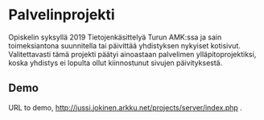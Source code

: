 # Palvelinprojekti
 Opiskelin syksyllä 2019 Tietojenkäsittelyä Turun AMK:ssa ja sain toimeksiantona suunnitella tai päivittää yhdistyksen nykyiset kotisivut. Valitettavasti tämä projekti päätyi ainoastaan palvelimen ylläpitoprojektiksi, koska yhdistys ei lopulta ollut kiinnostunut sivujen päivityksestä.
## Demo
URL to demo, http://jussi.jokinen.arkku.net/projects/server/index.php .